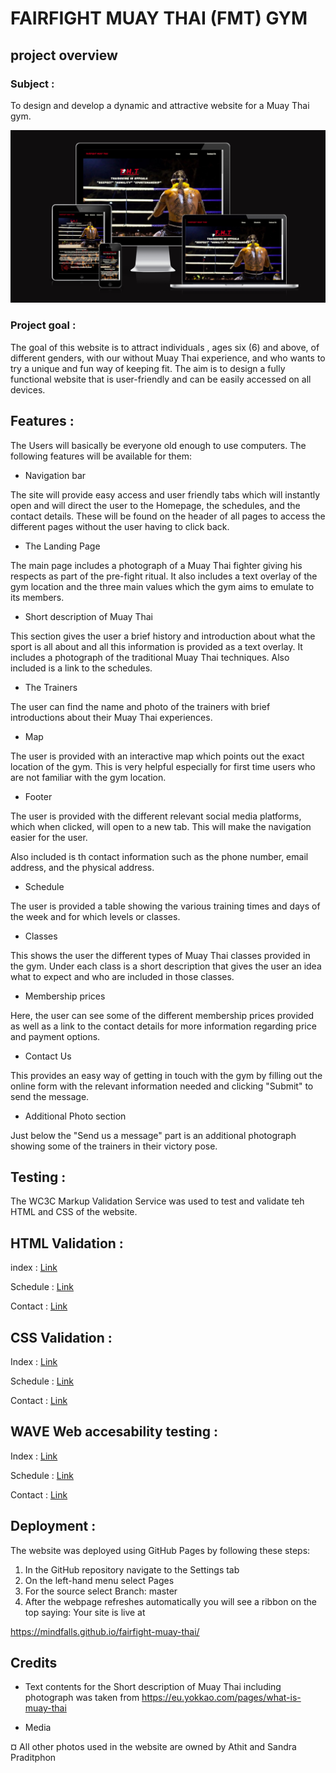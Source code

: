 # FAIRFIGHT MUAY THAI (FMT) GYM

## project overview

### Subject : 
To design and develop a dynamic and attractive website for a Muay Thai gym.

<img src="assets/images/responsive-screen.png">

### Project goal :

The goal of this website is to attract individuals , ages six (6) and above, of different genders, with our without Muay Thai experience, and who wants to try a unique and fun way of keeping fit. The aim is to design a fully functional website that is user-friendly and can be easily accessed on all devices.

## Features :

The Users will basically be everyone old enough to use computers. The following features will be available for them:

- Navigation bar

The site will provide easy access and user friendly tabs which will instantly open and will direct the user to the Homepage, the schedules, and the contact details. These will be found on the header of all pages to access the different pages without the user having to click back.

- The Landing Page

The main page includes a photograph of a Muay Thai fighter giving his respects as part of the pre-fight ritual. It also includes a text overlay of the gym location and the three main values which the gym aims to emulate to its members.

- Short description of Muay Thai

This section gives the user a brief history and introduction about what the sport is all about and all this information is provided as a text overlay. It includes a photograph of the traditional Muay Thai techniques.
Also included is a link to the schedules.

- The Trainers

The user can find the name and photo of the trainers with brief introductions about their Muay Thai experiences.

- Map

The user is provided with an interactive map which points out the exact location of the gym. This is very helpful especially for first time users who are not familiar with the gym location.

- Footer

The user is provided with the different relevant social media platforms, which when clicked, will open to a new tab. This will make the navigation easier for the user.

Also included is th contact information such as the phone number, email address, and the physical address.

- Schedule 

The user is provided a table showing the various training times and days of the week and for which levels or classes.

- Classes

This shows the user the different types of Muay Thai classes provided in the gym. Under each class is a short description that gives the user an idea what to expect and who are included in those classes.

- Membership prices

Here, the user can see some of the different membership prices provided as well as a link to the contact details for more information regarding price and payment options.

- Contact Us

This provides an easy way of getting in touch with the gym by filling out the online form with the relevant information needed and clicking "Submit" to send the message.

- Additional Photo section 

Just below the "Send us a message" part is an additional photograph showing some of the trainers in their victory pose.

## Testing :

The WC3C Markup Validation Service was used to test and validate teh HTML and CSS of the website.

## HTML Validation :

index : [Link](https://validator.w3.org/nu/?doc=https%3A%2F%2Fmindfalls.github.io%2Ffairfight-muay-thai%2F)

Schedule : [Link](https://validator.w3.org/nu/?doc=https%3A%2F%2Fmindfalls.github.io%2Ffairfight-muay-thai%2Fschedule.html)

Contact : [Link](https://validator.w3.org/nu/?doc=https%3A%2F%2Fmindfalls.github.io%2Ffairfight-muay-thai%2Fcontact.html)

## CSS Validation :

Index : [Link](https://jigsaw.w3.org/css-validator/validator?uri=https%3A%2F%2Fmindfalls.github.io%2Ffairfight-muay-thai%2Findex.html&profile=css3svg&usermedium=all&warning=1&vextwarning=&lang=en)

Schedule : [Link](https://jigsaw.w3.org/css-validator/validator?uri=https%3A%2F%2Fmindfalls.github.io%2Ffairfight-muay-thai%2Fschedule.html&profile=css3svg&usermedium=all&warning=1&vextwarning=&lang=en)

Contact : [Link](https://jigsaw.w3.org/css-validator/validator?uri=https%3A%2F%2Fmindfalls.github.io%2Ffairfight-muay-thai%2Fcontact.html&profile=css3svg&usermedium=all&warning=1&vextwarning=&lang=en)

## WAVE Web accesability testing :

Index : [Link](https://wave.webaim.org/report#/https://mindfalls.github.io/fairfight-muay-thai/)

Schedule : [Link](https://wave.webaim.org/report#/https://mindfalls.github.io/fairfight-muay-thai/schedule.html)

Contact : [Link](https://wave.webaim.org/report#/https://mindfalls.github.io/fairfight-muay-thai/contact.html)

## Deployment :

The website was deployed using GitHub Pages by following these steps:

1. In the GitHub repository navigate to the Settings tab
2. On the left-hand menu select Pages
3. For the source select Branch: master
4. After the webpage refreshes automatically you will see a ribbon on the top saying: Your site is live at

https://mindfalls.github.io/fairfight-muay-thai/



## Credits

- Text contents for the Short description of Muay Thai including photograph was taken from 
https://eu.yokkao.com/pages/what-is-muay-thai 

- Media

¤ All other photos used in the website are owned by Athit and Sandra Praditphon





